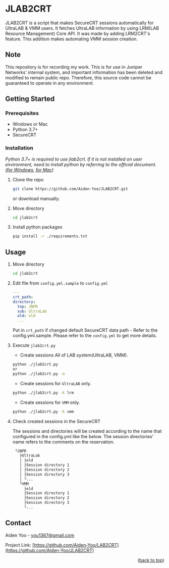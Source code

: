 # JLAB2CRT

JLAB2CRT is a script that makes SecureCRT sessions automatically for UltraLAB & VMM users.
It fetches UltraLAB information by using LRM(LAB Resource Management) Core API.
It was made by adding LRM2CRT's feature. This addition makes automating VMM session creation.

## Note

This repository is for recording my work. This is for use in Juniper Networks' internal system, and important information has been deleted and modified to remain public repo. Therefore, this source code cannot be guaranteed to operate in any environment.

<!-- GETTING STARTED -->

## Getting Started

### Prerequisites

- Windows or Mac
- Python 3.7+
- SecureCRT

### Installation

_Python 3.7+ is required to use jlab2crt. If it is not installed on user environment, need to install python by referring to the official document. ([for Windows](https://docs.python.org/3/using/windows.html), [for Mac](https://docs.python.org/3/using/mac.html#))_

1. Clone the repo

   ```sh
   git clone https://github.com/Aiden-Yoo/JLAB2CRT.git
   ```

   or download manually.

2. Move directory
   ```sh
   cd jlab2crt
   ```
3. Install python packages
   ```sh
   pip install -r ./requirements.txt
   ```

<!-- USAGE EXAMPLES -->

## Usage

1. Move directory

   ```sh
   cd jlab2crt
   ```

2. Edit file from `config.yml.sample` to `config.yml`
   ```yaml
   ---
   crt_path:
   directory:
     top: JNPR
     sub: UltraLab
     old: old
     ...
   ```
   Put in `crt_path` if changed default SecureCRT data path - Refer to the config.yml.sample. Please refer to the `config.yml` to get more details.
3. Execute `jlab2crt.py`

   - Create sessions All of LAB system(UltraLAB, VMM).

   ```sh
   python ./jlab2crt.py
   or
   python ./jlab2crt.py -a
   ```

   - Create sessions for `UltraLAB` only.

   ```sh
   python ./jlab2crt.py -k lrm
   ```

   - Create sessions for `VMM` only.

   ```sh
   python ./jlab2crt.py -k vmm
   ```

4. Check created sessions in the SecureCRT

   The sessions and directories will be created according to the name that configured in the config.yml like the below. The session directories' name refers to the comments on the reservation.

   ```sh
    └JNPR
      ├UltraLab
      │ ├old
      │ ├Session directory 1
      │ ├Session directory 2
      │ ├Session directory 3
      │ └...
      └VMM
        ├old
        ├Session directory 1
        ├Session directory 2
        ├Session directory 3
        └...
   ```

<!-- TODO -->

<!-- ## To-do -->

<!-- CONTACT -->

## Contact

Aiden Yoo - you1367@gmail.com

Project Link: [https://github.com/Aiden-Yoo/LAB2CRT](https://github.com/Aiden-Yoo/JLAB2CRT)

<p align="right">(<a href="#jlab2crt">back to top</a>)</p>
